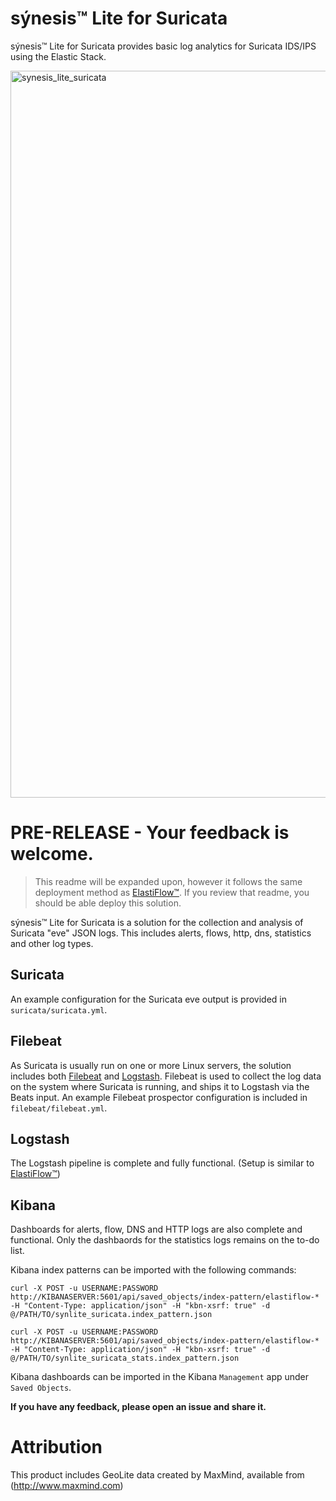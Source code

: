 # sýnesis&trade; Lite for Suricata
sýnesis&trade; Lite for Suricata provides basic log analytics for Suricata IDS/IPS using the Elastic Stack.

<img width="1163" alt="synesis_lite_suricata" src="https://user-images.githubusercontent.com/10326954/40805451-99e3f6e6-651e-11e8-9559-8e4535cd9b2c.png">

# PRE-RELEASE - Your feedback is welcome.

> This readme will be expanded upon, however it follows the same deployment method as [ElastiFlow&trade;](https://github.com/robcowart/elastiflow). If you review that readme, you should be able deploy this solution.

sýnesis&trade; Lite for Suricata is a solution for the collection and analysis of Suricata "eve" JSON logs. This includes alerts, flows, http, dns, statistics and other log types.

## Suricata
An example configuration for the Suricata eve output is provided in `suricata/suricata.yml`.

## Filebeat
As Suricata is usually run on one or more Linux servers, the solution includes both [Filebeat](https://www.elastic.co/guide/en/beats/filebeat/current/filebeat-overview.html) and [Logstash](https://www.elastic.co/guide/en/logstash/current/introduction.html). Filebeat is used to collect the log data on the system where Suricata is running, and ships it to Logstash via the Beats input. An example Filebeat prospector configuration is included in `filebeat/filebeat.yml`.

## Logstash
The Logstash pipeline is complete and fully functional. (Setup is similar to [ElastiFlow&trade;](https://github.com/robcowart/elastiflow))

## Kibana
Dashboards for alerts, flow, DNS and HTTP logs are also complete and functional. Only the dashbaords for the statistics logs remains on the to-do list.

Kibana index patterns can be imported with the following commands:

```
curl -X POST -u USERNAME:PASSWORD http://KIBANASERVER:5601/api/saved_objects/index-pattern/elastiflow-* -H "Content-Type: application/json" -H "kbn-xsrf: true" -d @/PATH/TO/synlite_suricata.index_pattern.json

curl -X POST -u USERNAME:PASSWORD http://KIBANASERVER:5601/api/saved_objects/index-pattern/elastiflow-* -H "Content-Type: application/json" -H "kbn-xsrf: true" -d @/PATH/TO/synlite_suricata_stats.index_pattern.json
```

Kibana dashboards can be imported in the Kibana `Management` app under `Saved Objects`.

**If you have any feedback, please open an issue and share it.**

# Attribution
This product includes GeoLite data created by MaxMind, available from (http://www.maxmind.com)
